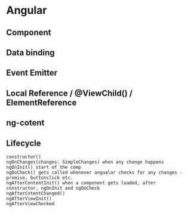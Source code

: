 # Angular

## Component

## Data binding

## Event Emitter

## Local Reference / @ViewChild() / ElementReference

## ng-cotent

## Lifecycle 
	
	constructor() 
	ngOnChanges(changes: SimpleChanges) when any change happens
	ngOnInit() start of the comp
	ngDoCheck() gets called whenever angualar checks for any changes - 	promise, buttonclick etc.
	ngAfterContentInit() when a component gets loaded, after   constructor, ngOnInit and ngDoCheck
	ngAfterCntentChanged()
	ngAfterViewInit()
	ngAfterViewChecked

